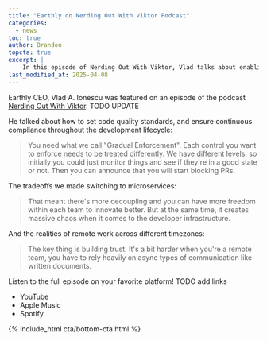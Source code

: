 ```yaml
---
title: "Earthly on Nerding Out With Viktor Podcast"
categories:
  - news
toc: true
author: Brandon
topcta: true
excerpt: |
    In this episode of Nerding Out With Viktor, Vlad talks about enabling engineering standards company-wide, the tradeoffs of microservices, and the realities of remote work.
last_modified_at: 2025-04-08
---
```


Earthly CEO, Vlad A. Ionescu was featured on an episode of the podcast [Nerding Out With Viktor](https://www.youtube.com/@nerdingoutwithviktor). TODO UPDATE

He talked about how to set code quality standards, and ensure continuous compliance throughout the development lifecycle:

> You need what we call "Gradual Enforcement". Each control you want to enforce needs to be treated differently. We have different levels, so initially you could just monitor things and see if they're in a good state or not. Then you can announce that you will start blocking PRs.

The tradeoffs we made switching to microservices:

> That meant there's more decoupling and you can have more freedom within each team to innovate better. But at the same time, it creates massive chaos when it comes to the developer infrastructure.

 And the realities of remote work across different timezones:

 > The key thing is building trust. It's a bit harder when you're a remote team, you have to rely heavily on async types of communication like written documents.

Listen to the full episode on your favorite platform! TODO add links

* YouTube
* Apple Music
* Spotify

{% include_html cta/bottom-cta.html %}
